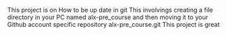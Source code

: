 This project is on How to be up date in git 
This involvings creating a file directory in your PC named alx-pre_course and then moving it to your Github account specific repository alx-pre_course.git
This project is great
